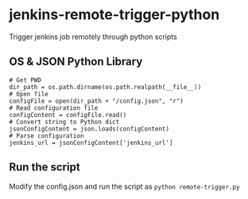 # jenkins-remote-trigger-python
Trigger jenkins job remotely through python scripts


## OS & JSON Python Library
```
# Get PWD
dir_path = os.path.dirname(os.path.realpath(__file__))
# Open file
configFile = open(dir_path + "/config.json", "r") 
# Read configuration file
configContent = configFile.read()
# Convert string to Python dict 
jsonConfigContent = json.loads(configContent)
# Parse configuration
jenkins_url = jsonConfigContent['jenkins_url']
```
## Run the script
Modify the config.json and run the script as `python remote-trigger.py`
